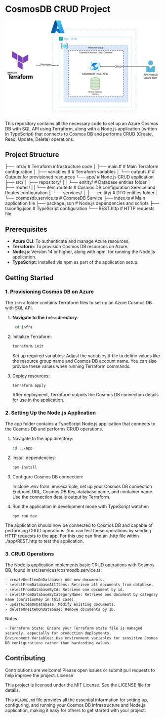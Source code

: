 # CosmosDB CRUD Project

![Project Architecture](infra/schematics.png)

This repository contains all the necessary code to set up an Azure Cosmos DB with SQL API using Terraform, along with a Node.js application (written in TypeScript) that connects to Cosmos DB and performs CRUD (Create, Read, Update, Delete) operations.

## Project Structure

├── infra/                          # Terraform infrastructure code
│   ├── main.tf                     # Main Terraform configuration
│   ├── variables.tf                # Terraform variables
│   └── outputs.tf                  # Outputs for provisioned resources
└── app/                            # Node.js CRUD application
    ├── src/
    │   ├── repository/
    │   |   └── enitity/            # Database entities folder
    │   ├── routes/
    |   |   └── item.route.ts       # Cosmos DB configuration Service and Routes configuration
    │   └── services/
    │       ├── enitity/            # DTO entities folder
    │       └── cosmosdb.service.ts # CosmosDB Service
    ├── index.ts                    # Main application file
    ├── package.json                # Node.js dependencies and scripts
    ├── tsconfig.json               # TypeScript configuration
    └── REST.http                   # HTTP requests file

## Prerequisites

- **Azure CLI**: To authenticate and manage Azure resources.
- **Terraform**: To provision Cosmos DB resources on Azure.
- **Node.js**: Version 14 or higher, along with npm, for running the Node.js application.
- **TypeScript**: Installed via npm as part of the application setup.

## Getting Started

### 1. Provisioning Cosmos DB on Azure

The `infra` folder contains Terraform files to set up an Azure Cosmos DB with SQL API.

1. **Navigate to the `infra` directory**:
   ```bash
    cd infra
   ```

2. Initialize Terraform:
    ```bash
    terraform init
    ```

    Set up required variables: Adjust the variables.tf file to define values like the resource group name and Cosmos DB account name. You can also provide these values when running Terraform commands.

3. Deploy resources:
    ```bash
    terraform apply
    ```

    After deployment, Terraform outputs the Cosmos DB connection details for use in the application.

### 2. Setting Up the Node.js Application

The app folder contains a TypeScript Node.js application that connects to the Cosmos DB and performs CRUD operations.

1. Navigate to the app directory:
    ```bash
    cd ../app
    ```

2. Install dependencies:
    ```bash
    npm install
    ```

3. Configure Cosmos DB connection:

    In clone .env from .env.example, set up your Cosmos DB connection Endpoint URL, Cosmos DB Key, database name, and container name. Use the connection details output by Terraform.

4. Run the application in development mode with TypeScript watcher:
    ```bash
    npm run dev
    ```

The application should now be connected to Cosmos DB and capable of performing CRUD operations. You can test these operations by sending HTTP requests to the app. For this use can find an .http file within ./app/REST.http to test the application.

### 3. CRUD Operations

The Node.js application implements basic CRUD operations with Cosmos DB, found in src/services/cosmosdb.service.ts:

    - createOneItemOnDatabase: Add new documents.
    - selectFromDatabaseAllItems: Retrieve all documents from database.
    - selectFromDatabaseById: Retrieve one document by id.
    - selectFromDatabaseByCategoryName: Retrieve one document by category name (paritionKey in this case).
    - updateItemOnDatabase: Modify existing documents.
    - deleteOneItemOnDatabase: Remove documents by ID.

Notes

    - Terraform State: Ensure your Terraform state file is managed securely, especially for production deployments.
    Environment Variables: Use environment variables for sensitive Cosmos DB configurations rather than hardcoding values.

## Contributing

Contributions are welcome! Please open issues or submit pull requests to help improve the project.
License

This project is licensed under the MIT License. See the LICENSE file for details.

This `README.md` file provides all the essential information for setting up, configuring, and running your Cosmos DB infrastructure and Node.js application, making it easy for others to get started with your project.
